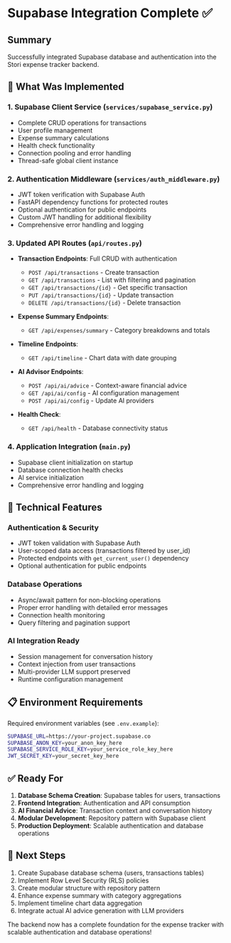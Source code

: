 # Supabase Integration Complete ✅

## Summary

Successfully integrated Supabase database and authentication into the Stori expense tracker backend.

## 🚀 **What Was Implemented**

### 1. **Supabase Client Service** (`services/supabase_service.py`)

- Complete CRUD operations for transactions
- User profile management
- Expense summary calculations
- Health check functionality
- Connection pooling and error handling
- Thread-safe global client instance

### 2. **Authentication Middleware** (`services/auth_middleware.py`)

- JWT token verification with Supabase Auth
- FastAPI dependency functions for protected routes
- Optional authentication for public endpoints
- Custom JWT handling for additional flexibility
- Comprehensive error handling and logging

### 3. **Updated API Routes** (`api/routes.py`)

- **Transaction Endpoints**: Full CRUD with authentication

  - `POST /api/transactions` - Create transaction
  - `GET /api/transactions` - List with filtering and pagination
  - `GET /api/transactions/{id}` - Get specific transaction
  - `PUT /api/transactions/{id}` - Update transaction
  - `DELETE /api/transactions/{id}` - Delete transaction

- **Expense Summary Endpoints**:

  - `GET /api/expenses/summary` - Category breakdowns and totals

- **Timeline Endpoints**:

  - `GET /api/timeline` - Chart data with date grouping

- **AI Advisor Endpoints**:

  - `POST /api/ai/advice` - Context-aware financial advice
  - `GET /api/ai/config` - AI configuration management
  - `POST /api/ai/config` - Update AI providers

- **Health Check**:
  - `GET /api/health` - Database connectivity status

### 4. **Application Integration** (`main.py`)

- Supabase client initialization on startup
- Database connection health checks
- AI service initialization
- Comprehensive error handling and logging

## 🔧 **Technical Features**

### **Authentication & Security**

- JWT token validation with Supabase Auth
- User-scoped data access (transactions filtered by user_id)
- Protected endpoints with `get_current_user()` dependency
- Optional authentication for public endpoints

### **Database Operations**

- Async/await pattern for non-blocking operations
- Proper error handling with detailed error messages
- Connection health monitoring
- Query filtering and pagination support

### **AI Integration Ready**

- Session management for conversation history
- Context injection from user transactions
- Multi-provider LLM support preserved
- Runtime configuration management

## 📋 **Environment Requirements**

Required environment variables (see `.env.example`):

```bash
SUPABASE_URL=https://your-project.supabase.co
SUPABASE_ANON_KEY=your_anon_key_here
SUPABASE_SERVICE_ROLE_KEY=your_service_role_key_here
JWT_SECRET_KEY=your_secret_key_here
```

## ✅ **Ready For**

1. **Database Schema Creation**: Supabase tables for users, transactions
2. **Frontend Integration**: Authentication and API consumption
3. **AI Financial Advice**: Transaction context and conversation history
4. **Modular Development**: Repository pattern with Supabase client
5. **Production Deployment**: Scalable authentication and database operations

## 🎯 **Next Steps**

1. Create Supabase database schema (users, transactions tables)
2. Implement Row Level Security (RLS) policies
3. Create modular structure with repository pattern
4. Enhance expense summary with category aggregations
5. Implement timeline chart data aggregation
6. Integrate actual AI advice generation with LLM providers

The backend now has a complete foundation for the expense tracker with scalable authentication and database operations!
